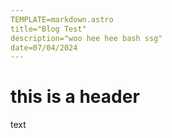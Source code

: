 ```yaml
---
TEMPLATE=markdown.astro
title="Blog Test"
description="woo hee hee bash ssg"
date=07/04/2024
---
```


# this is a header

text
